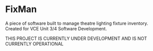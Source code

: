 # FixMan
A piece of software built to manage theatre lighting fixture inventory. Created for VCE Unit 3/4 Software Development.

THIS PROJECT IS CURRENTLY UNDER DEVELOPMENT AND IS NOT CURRENTLY OPERATIONAL

